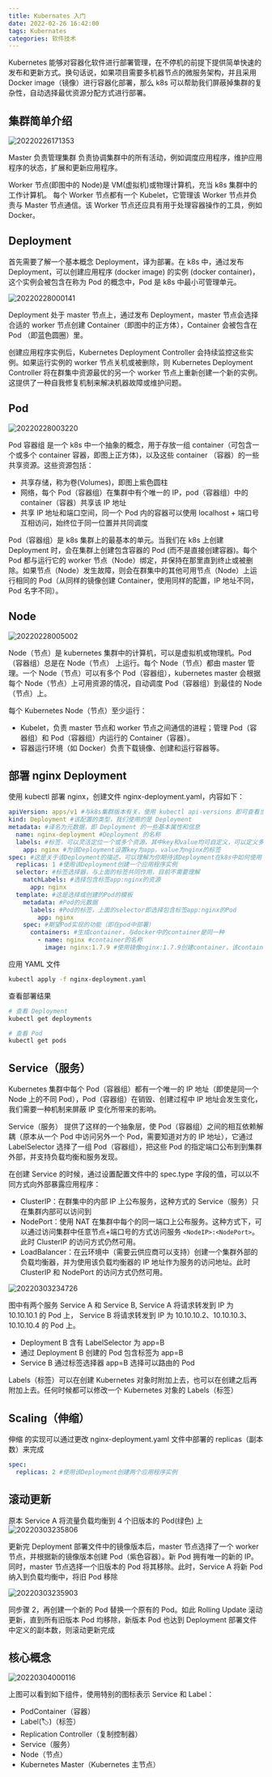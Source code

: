 ```yaml
---
title: Kubernates 入门
date: 2022-02-26 16:42:00
tags: Kubernates
categories: 软件技术
---
```


Kubernetes 能够对容器化软件进行部署管理，在不停机的前提下提供简单快速的发布和更新方式。换句话说，如果项目需要多机器节点的微服务架构，并且采用 Docker image（镜像）进行容器化部署，那么 k8s 可以帮助我们屏蔽掉集群的复杂性，自动选择最优资源分配方式进行部署。

## 集群简单介绍

![20220226171353](https://cdn.jsdelivr.net/gh/goldsubmarine/cdn@master/blog/20220226171353.png)

Master 负责管理集群 负责协调集群中的所有活动，例如调度应用程序，维护应用程序的状态，扩展和更新应用程序。

Worker 节点(即图中的 Node)是 VM(虚拟机)或物理计算机，充当 k8s 集群中的工作计算机。 每个 Worker 节点都有一个 Kubelet，它管理该 Worker 节点并负责与 Master 节点通信。该 Worker 节点还应具有用于处理容器操作的工具，例如 Docker。

## Deployment

首先需要了解一个基本概念 Deployment，译为部署。在 k8s 中，通过发布 Deployment，可以创建应用程序 (docker image) 的实例 (docker container)，这个实例会被包含在称为 Pod 的概念中，Pod 是 k8s 中最小可管理单元。

![20220228000141](https://cdn.jsdelivr.net/gh/goldsubmarine/cdn@master/blog/20220228000141.png)

Deployment 处于 master 节点上，通过发布 Deployment，master 节点会选择合适的 worker 节点创建 Container（即图中的正方体），Container 会被包含在 Pod （即蓝色圆圈）里。

创建应用程序实例后，Kubernetes Deployment Controller 会持续监控这些实例。如果运行实例的 worker 节点关机或被删除，则 Kubernetes Deployment Controller 将在群集中资源最优的另一个 worker 节点上重新创建一个新的实例。这提供了一种自我修复机制来解决机器故障或维护问题。

## Pod

![20220228003220](https://cdn.jsdelivr.net/gh/goldsubmarine/cdn@master/blog/20220228003220.png)

Pod 容器组 是一个 k8s 中一个抽象的概念，用于存放一组 container（可包含一个或多个 container 容器，即图上正方体)，以及这些 container （容器）的一些共享资源。这些资源包括：

- 共享存储，称为卷(Volumes)，即图上紫色圆柱
- 网络，每个 Pod（容器组）在集群中有个唯一的 IP，pod（容器组）中的 container（容器）共享该 IP 地址
- 共享 IP 地址和端口空间，同一个 Pod 内的容器可以使用 localhost + 端口号互相访问，始终位于同一位置并共同调度

Pod（容器组）是 k8s 集群上的最基本的单元。当我们在 k8s 上创建 Deployment 时，会在集群上创建包含容器的 Pod (而不是直接创建容器)。每个 Pod 都与运行它的 worker 节点（Node）绑定，并保持在那里直到终止或被删除。如果节点（Node）发生故障，则会在群集中的其他可用节点（Node）上运行相同的 Pod（从同样的镜像创建 Container，使用同样的配置，IP 地址不同，Pod 名字不同）。

## Node

![20220228005002](https://cdn.jsdelivr.net/gh/goldsubmarine/cdn@master/blog/20220228005002.png)

Node（节点）是 kubernetes 集群中的计算机，可以是虚拟机或物理机。Pod（容器组）总是在 Node（节点） 上运行。每个 Node（节点）都由 master 管理。一个 Node（节点）可以有多个 Pod（容器组），kubernetes master 会根据每个 Node（节点）上可用资源的情况，自动调度 Pod（容器组）到最佳的 Node（节点）上。

每个 Kubernetes Node（节点）至少运行：

- Kubelet，负责 master 节点和 worker 节点之间通信的进程；管理 Pod（容器组）和 Pod（容器组）内运行的 Container（容器）。
- 容器运行环境（如 Docker）负责下载镜像、创建和运行容器等。

## 部署 nginx Deployment

使用 kubectl 部署 nginx，创建文件 nginx-deployment.yaml，内容如下：

```yml
apiVersion: apps/v1 #与k8s集群版本有关，使用 kubectl api-versions 即可查看当前集群支持的版本
kind: Deployment #该配置的类型，我们使用的是 Deployment
metadata: #译名为元数据，即 Deployment 的一些基本属性和信息
  name: nginx-deployment #Deployment 的名称
  labels: #标签，可以灵活定位一个或多个资源，其中key和value均可自定义，可以定义多组，目前不需要理解
    app: nginx #为该Deployment设置key为app，value为nginx的标签
spec: #这是关于该Deployment的描述，可以理解为你期待该Deployment在k8s中如何使用
  replicas: 1 #使用该Deployment创建一个应用程序实例
  selector: #标签选择器，与上面的标签共同作用，目前不需要理解
    matchLabels: #选择包含标签app:nginx的资源
      app: nginx
  template: #这是选择或创建的Pod的模板
    metadata: #Pod的元数据
      labels: #Pod的标签，上面的selector即选择包含标签app:nginx的Pod
        app: nginx
    spec: #期望Pod实现的功能（即在pod中部署）
      containers: #生成container，与docker中的container是同一种
        - name: nginx #container的名称
          image: nginx:1.7.9 #使用镜像nginx:1.7.9创建container，该container默认80端口可访问
```

应用 YAML 文件

```bash
kubectl apply -f nginx-deployment.yaml
```

查看部署结果

```bash
# 查看 Deployment
kubectl get deployments

# 查看 Pod
kubectl get pods
```

## Service（服务）

Kubernetes 集群中每个 Pod（容器组）都有一个唯一的 IP 地址（即使是同一个 Node 上的不同 Pod），Pod（容器组）在销毁、创建过程中 IP 地址会发生变化，我们需要一种机制来屏蔽 IP 变化所带来的影响。

Service（服务） 提供了这样的一个抽象层，使 Pod（容器组）之间的相互依赖解耦（原本从一个 Pod 中访问另外一个 Pod，需要知道对方的 IP 地址），它通过 LabelSelector 选择了一组 Pod（容器组），把这些 Pod 的指定端口公布到到集群外部，并支持负载均衡和服务发现。

在创建 Service 的时候，通过设置配置文件中的 spec.type 字段的值，可以以不同方式向外部暴露应用程序：

- ClusterIP：在群集中的内部 IP 上公布服务，这种方式的 Service（服务）只在集群内部可以访问到
- NodePort：使用 NAT 在集群中每个的同一端口上公布服务。这种方式下，可以通过访问集群中任意节点+端口号的方式访问服务 `<NodeIP>:<NodePort>`。此时 ClusterIP 的访问方式仍然可用。
- LoadBalancer：在云环境中（需要云供应商可以支持）创建一个集群外部的负载均衡器，并为使用该负载均衡器的 IP 地址作为服务的访问地址。此时 ClusterIP 和 NodePort 的访问方式仍然可用。

![20220303234726](https://cdn.jsdelivr.net/gh/goldsubmarine/cdn@master/blog/20220303234726.png)

图中有两个服务 Service A 和 Service B, Service A 将请求转发到 IP 为 10.10.10.1 的 Pod 上， Service B 将请求转发到 IP 为 10.10.10.2、10.10.10.3、10.10.10.4 的 Pod 上。

- Deployment B 含有 LabelSelector 为 app=B
- 通过 Deployment B 创建的 Pod 包含标签为 app=B
- Service B 通过标签选择器 app=B 选择可以路由的 Pod

Labels（标签）可以在创建 Kubernetes 对象时附加上去，也可以在创建之后再附加上去。任何时候都可以修改一个 Kubernetes 对象的 Labels（标签）

## Scaling（伸缩）

伸缩 的实现可以通过更改 nginx-deployment.yaml 文件中部署的 replicas（副本数）来完成

```yml
spec:
  replicas: 2 #使用该Deployment创建两个应用程序实例
```

## 滚动更新

原本 Service A 将流量负载均衡到 4 个旧版本的 Pod(绿色) 上
![20220303235806](https://cdn.jsdelivr.net/gh/goldsubmarine/cdn@master/blog/20220303235806.png)

更新完 Deployment 部署文件中的镜像版本后，master 节点选择了一个 worker 节点，并根据新的镜像版本创建 Pod（紫色容器）。新 Pod 拥有唯一的新的 IP。同时，master 节点选择一个旧版本的 Pod 将其移除。此时，Service A 将新 Pod 纳入到负载均衡中，将旧 Pod 移除

![20220303235903](https://cdn.jsdelivr.net/gh/goldsubmarine/cdn@master/blog/20220303235903.png)

同步骤 2，再创建一个新的 Pod 替换一个原有的 Pod。如此 Rolling Update 滚动更新，直到所有旧版本 Pod 均移除，新版本 Pod 也达到 Deployment 部署文件中定义的副本数，则滚动更新完成

## 核心概念

![20220304000116](https://cdn.jsdelivr.net/gh/goldsubmarine/cdn@master/blog/20220304000116.png)

上图可以看到如下组件，使用特别的图标表示 Service 和 Label：

- PodContainer（容器）
- Label(🏷)（标签）
- Replication Controller（复制控制器）
- Service（服务）
- Node（节点）
- Kubernetes Master（Kubernetes 主节点）
